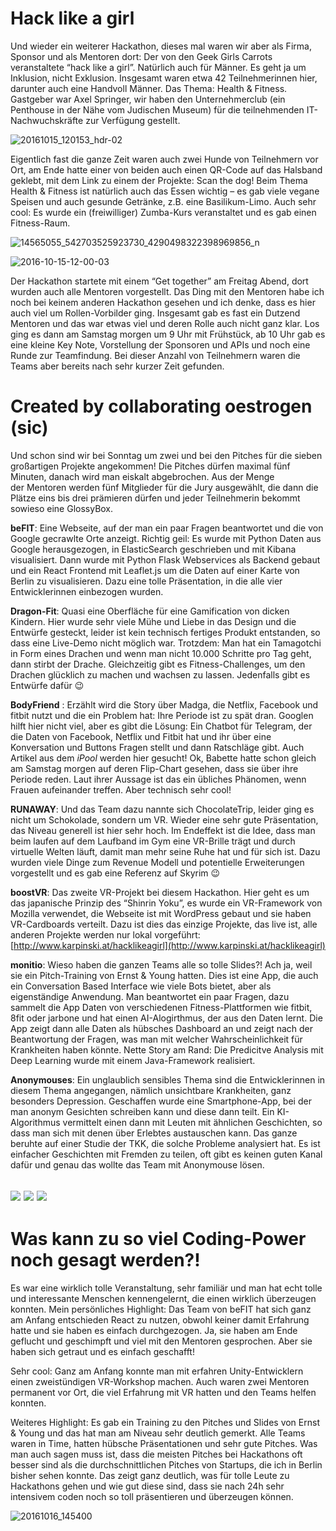 Hack like a girl
================

Und wieder ein weiterer Hackathon, dieses mal waren wir aber als Firma, Sponsor und als Mentoren dort: Der von den Geek Girls Carrots veranstaltete “hack like a girl”. Natürlich auch für Männer. Es geht ja um Inklusion, nicht Exklusion. Insgesamt waren etwa 42 Teilnehmerinnen hier, darunter auch eine Handvoll Männer. Das Thema: Health & Fitness. Gastgeber war Axel Springer, wir haben den Unternehmerclub (ein Penthouse in der Nähe vom Judischen Museum) für die teilnehmenden IT-Nachwuchskräfte zur Verfügung gestellt.

![20161015_120153_hdr-02](20161015_120153_HDR-02.jpg)

Eigentlich fast die ganze Zeit waren auch zwei Hunde von Teilnehmern vor Ort, am Ende hatte einer von beiden auch einen QR-Code auf das Halsband geklebt, mit dem Link zu einem der Projekte: Scan the dog! Beim Thema Health & Fitness ist natürlich auch das Essen wichtig – es gab viele vegane Speisen und auch gesunde Getränke, z.B. eine Basilikum-Limo. Auch sehr cool: Es wurde ein (freiwilliger) Zumba-Kurs veranstaltet und es gab einen Fitness-Raum.

![14565055_542703525923730_4290498322398969856_n](14565055_542703525923730_4290498322398969856_n.jpg)

![2016-10-15-12-00-03](2016-10-15-12.00.03.jpg)

Der Hackathon startete mit einem “Get together” am Freitag Abend, dort wurden auch alle Mentoren vorgestellt. Das Ding mit den Mentoren habe ich noch bei keinem anderen Hackathon gesehen und ich denke, dass es hier auch viel um Rollen-Vorbilder ging. Insgesamt gab es fast ein Dutzend Mentoren und das war etwas viel und deren Rolle auch nicht ganz klar. Los ging es dann am Samstag morgen um 9 Uhr mit Frühstück, ab 10 Uhr gab es eine kleine Key Note, Vorstellung der Sponsoren und APIs und noch eine Runde zur Teamfindung. Bei dieser Anzahl von Teilnehmern waren die Teams aber bereits nach sehr kurzer Zeit gefunden.

Created by collaborating **oestrogen** (sic)
============================================

Und schon sind wir bei Sonntag um zwei und bei den Pitches für die sieben großartigen Projekte angekommen! Die Pitches dürfen maximal fünf Minuten, danach wird man eiskalt abgebrochen. Aus der Menge der Mentoren werden fünf Mitglieder für die Jury ausgewählt, die dann die Plätze eins bis drei prämieren dürfen und jeder Teilnehmerin bekommt sowieso eine GlossyBox.

**beFIT**: Eine Webseite, auf der man ein paar Fragen beantwortet und die von Google gecrawlte Orte anzeigt. Richtig geil: Es wurde mit Python Daten aus Google herausgezogen, in ElasticSearch geschrieben und mit Kibana visualisiert. Dann wurde mit Python Flask Webservices als Backend gebaut und ein React Frontend mit Leaflet.js um die Daten auf einer Karte von Berlin zu visualisieren. Dazu eine tolle Präsentation, in die alle vier Entwicklerinnen einbezogen wurden.

**Dragon-Fit**: Quasi eine Oberfläche für eine Gamification von dicken Kindern. Hier wurde sehr viele Mühe und Liebe in das Design und die Entwürfe gesteckt, leider ist kein technisch fertiges Produkt entstanden, so dass eine Live-Demo nicht möglich war. Trotzdem: Man hat ein Tamagotchi in Form eines Drachen und wenn man nicht 10.000 Schritte pro Tag geht, dann stirbt der Drache. Gleichzeitig gibt es Fitness-Challenges, um den Drachen glücklich zu machen und wachsen zu lassen. Jedenfalls gibt es Entwürfe dafür 😉

**BodyFriend** : Erzählt wird die Story über Madga, die Netflix, Facebook und fitbit nutzt und die ein Problem hat: Ihre Periode ist zu spät dran. Googlen hilft hier nicht viel, aber es gibt die Lösung: Ein Chatbot für Telegram, der die Daten von Facebook, Netflix und Fitbit hat und ihr über eine Konversation und Buttons Fragen stellt und dann Ratschläge gibt. Auch Artikel aus dem _iPool_ werden hier gesucht! Ok, Babette hatte schon gleich am Samstag morgen auf deren Flip-Chart gesehen, dass sie über ihre Periode reden. Laut ihrer Aussage ist das ein übliches Phänomen, wenn Frauen aufeinander treffen. Aber technisch sehr cool!

**RUNAWAY**: Und das Team dazu nannte sich ChocolateTrip, leider ging es nicht um Schokolade, sondern um VR. Wieder eine sehr gute Präsentation, das Niveau generell ist hier sehr hoch. Im Endeffekt ist die Idee, dass man beim laufen auf dem Laufband im Gym eine VR-Brille trägt und durch virtuelle Welten läuft, damit man mehr seine Ruhe hat und für sich ist. Dazu wurden viele Dinge zum Revenue Modell und potentielle Erweiterungen vorgestellt und es gab eine Referenz auf Skyrim 😉

**boostVR**: Das zweite VR-Projekt bei diesem Hackathon. Hier geht es um das japanische Prinzip des “Shinrin Yoku”, es wurde ein VR-Framework von Mozilla verwendet, die Webseite ist mit WordPress gebaut und sie haben VR-Cardboards verteilt. Dazu ist dies das einzige Projekte, das live ist, alle anderen Projekte werden nur lokal vorgeführt: [http://www.karpinski.at/hacklikeagirl](http://www.karpinski.at/hacklikeagirl)

**monitio**: Wieso haben die ganzen Teams alle so tolle Slides?! Ach ja, weil sie ein Pitch-Training von Ernst & Young hatten. Dies ist eine App, die auch ein Conversation Based Interface wie viele Bots bietet, aber als eigenständige Anwendung. Man beantwortet ein paar Fragen, dazu sammelt die App Daten von verschiedenen Fitness-Plattformen wie fitbit, 8fit oder jarbone und hat einen AI-Alogirthmus, der aus den Daten lernt. Die App zeigt dann alle Daten als hübsches Dashboard an und zeigt nach der Beantwortung der Fragen, was man mit welcher Wahrscheinlichkeit für Krankheiten haben könnte. Nette Story am Rand: Die Predicitve Analysis mit Deep Learning wurde mit einem Java-Framework realisiert.

**Anonymouses**: Ein unglaublich sensibles Thema sind die Entwicklerinnen in diesem Thema angegangen, nämlich unsichtbare Krankheiten, ganz besonders Depression. Geschaffen wurde eine Smartphone-App, bei der man anonym Gesichten schreiben kann und diese dann teilt. Ein KI-Algorithmus vermittelt einen dann mit Leuten mit ähnlichen Geschichten, so dass man sich mit denen über Erlebtes austauschen kann. Das ganze beruhte auf einer Studie der TKK, die solche Probleme analysiert hat. Es ist einfacher Geschichten mit Fremden zu teilen, oft gibt es keinen guten Kanal dafür und genau das wollte das Team mit Anonymouse lösen.

## ![](2016-10-16-15.48.59.jpg) ![](2016-10-16-15.35.02.jpg) ![](2016-10-16-15.25.23.jpg)

Was kann zu so viel Coding-Power noch gesagt werden?!
=====================================================

Es war eine wirklich tolle Veranstaltung, sehr familiär und man hat echt tolle und interessante Menschen kennengelernt, die einen wirklich überzeugen konnten. Mein persönliches Highlight: Das Team von beFIT hat sich ganz am Anfang entschieden React zu nutzen, obwohl keiner damit Erfahrung hatte und sie haben es einfach durchgezogen. Ja, sie haben am Ende geflucht und geschimpft und viel mit den Mentoren gesprochen. Aber sie haben sich getraut und es einfach geschafft!

Sehr cool: Ganz am Anfang konnte man mit erfahren Unity-Entwicklern einen zweistündigen VR-Workshop machen. Auch waren zwei Mentoren permanent vor Ort, die viel Erfahrung mit VR hatten und den Teams helfen konnten.

Weiteres Highlight: Es gab ein Training zu den Pitches und Slides von Ernst & Young und das hat man am Niveau sehr deutlich gemerkt. Alle Teams waren in Time, hatten hübsche Präsentationen und sehr gute Pitches. Was man auch sagen muss ist, dass die meisten Pitches bei Hackathons oft besser sind als die durchschnittlichen Pitches von Startups, die ich in Berlin bisher sehen konnte. Das zeigt ganz deutlich, was für tolle Leute zu Hackathons gehen und wie gut diese sind, dass sie nach 24h sehr intensivem coden noch so toll präsentieren und überzeugen können.

![20161016_145400](20161016_145400.jpg)